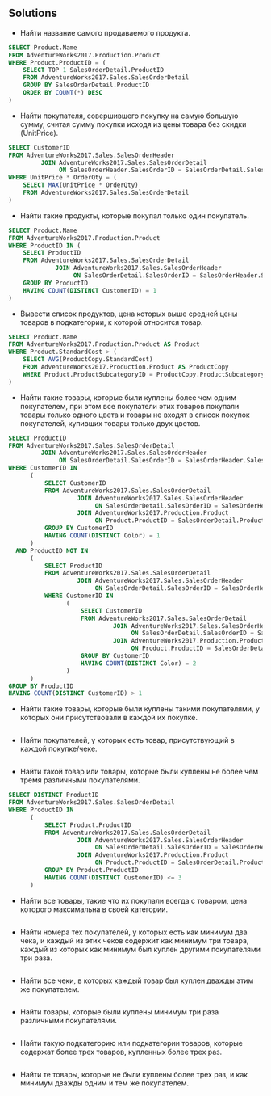 ## Solutions

- Найти название самого продаваемого продукта.

```SQL
SELECT Product.Name
FROM AdventureWorks2017.Production.Product
WHERE Product.ProductID = (
    SELECT TOP 1 SalesOrderDetail.ProductID
    FROM AdventureWorks2017.Sales.SalesOrderDetail
    GROUP BY SalesOrderDetail.ProductID
    ORDER BY COUNT(*) DESC
)
```

- Найти покупателя, совершившего покупку на самую большую сумму, считая сумму покупки исходя из цены товара без скидки (UnitPrice).


```SQL
SELECT CustomerID
FROM AdventureWorks2017.Sales.SalesOrderHeader
         JOIN AdventureWorks2017.Sales.SalesOrderDetail
              ON SalesOrderHeader.SalesOrderID = SalesOrderDetail.SalesOrderID
WHERE UnitPrice * OrderQty = (
    SELECT MAX(UnitPrice * OrderQty)
    FROM AdventureWorks2017.Sales.SalesOrderDetail
)
```

- Найти такие продукты, которые покупал только один покупатель.

```SQL
SELECT Product.Name
FROM AdventureWorks2017.Production.Product
WHERE ProductID IN (
    SELECT ProductID
    FROM AdventureWorks2017.Sales.SalesOrderDetail
             JOIN AdventureWorks2017.Sales.SalesOrderHeader
                  ON SalesOrderDetail.SalesOrderID = SalesOrderHeader.SalesOrderID
    GROUP BY ProductID
    HAVING COUNT(DISTINCT CustomerID) = 1
)
```

- Вывести список продуктов, цена которых выше средней цены товаров в подкатегории, к которой относится товар.

```SQL
SELECT Product.Name
FROM AdventureWorks2017.Production.Product AS Product
WHERE Product.StandardCost > (
    SELECT AVG(ProductCopy.StandardCost)
    FROM AdventureWorks2017.Production.Product AS ProductCopy
    WHERE Product.ProductSubcategoryID = ProductCopy.ProductSubcategoryID
)
```

- Найти такие товары, которые были куплены более чем одним покупателем, при этом все покупатели этих товаров покупали товары только одного цвета и товары не входят в список покупок покупателей, купивших товары только двух цветов.

```SQL
SELECT ProductID
FROM AdventureWorks2017.Sales.SalesOrderDetail
         JOIN AdventureWorks2017.Sales.SalesOrderHeader
              ON SalesOrderDetail.SalesOrderID = SalesOrderHeader.SalesOrderID
WHERE CustomerID IN
      (
          SELECT CustomerID
          FROM AdventureWorks2017.Sales.SalesOrderDetail
                   JOIN AdventureWorks2017.Sales.SalesOrderHeader
                        ON SalesOrderDetail.SalesOrderID = SalesOrderHeader.SalesOrderID
                   JOIN AdventureWorks2017.Production.Product
                        ON Product.ProductID = SalesOrderDetail.ProductID
          GROUP BY CustomerID
          HAVING COUNT(DISTINCT Color) = 1
      )
  AND ProductID NOT IN
      (
          SELECT ProductID
          FROM AdventureWorks2017.Sales.SalesOrderDetail
                   JOIN AdventureWorks2017.Sales.SalesOrderHeader
                        ON SalesOrderDetail.SalesOrderID = SalesOrderHeader.SalesOrderID
          WHERE CustomerID IN
                (
                    SELECT CustomerID
                    FROM AdventureWorks2017.Sales.SalesOrderDetail
                             JOIN AdventureWorks2017.Sales.SalesOrderHeader
                                  ON SalesOrderDetail.SalesOrderID = SalesOrderHeader.SalesOrderID
                             JOIN AdventureWorks2017.Production.Product
                                  ON Product.ProductID = SalesOrderDetail.ProductID
                    GROUP BY CustomerID
                    HAVING COUNT(DISTINCT Color) = 2
                )
      )
GROUP BY ProductID
HAVING COUNT(DISTINCT CustomerID) > 1
```

- Найти такие товары, которые были куплены такими покупателями, у которых они присутствовали в каждой их покупке.

```SQL

```

- Найти покупателей, у которых есть товар, присутствующий в каждой покупке/чеке.
```SQL

```
- Найти такой товар или товары, которые были куплены не более чем тремя различными покупателями.
```SQL
SELECT DISTINCT ProductID
FROM AdventureWorks2017.Sales.SalesOrderDetail
WHERE ProductID IN
      (
          SELECT Product.ProductID
          FROM AdventureWorks2017.Sales.SalesOrderDetail
                   JOIN AdventureWorks2017.Sales.SalesOrderHeader
                        ON SalesOrderDetail.SalesOrderID = SalesOrderHeader.SalesOrderID
                   JOIN AdventureWorks2017.Production.Product
                        ON Product.ProductID = SalesOrderDetail.ProductID
          GROUP BY Product.ProductID
          HAVING COUNT(DISTINCT CustomerID) <= 3
      )
```
- Найти все товары, такие что их покупали всегда с товаром, цена которого максимальна в своей категории.
```SQL

```
- Найти номера тех покупателей, у которых есть как минимум два чека, и каждый из этих чеков содержит как минимум три товара, каждый из которых как минимум был куплен другими покупателями три раза.
```SQL

```
- Найти все чеки, в которых каждый товар был куплен дважды этим же покупателем.
```SQL

```
- Найти товары, которые были куплены минимум три раза различными покупателями.
```SQL

```
- Найти такую подкатегорию или подкатегории товаров, которые содержат более трех товаров, купленных более трех раз.
```SQL

```
- Найти те товары, которые не были куплены более трех раз, и как минимум дважды одним и тем же покупателем.
```SQL

```
